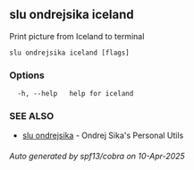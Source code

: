 ## slu ondrejsika iceland

Print picture from Iceland to terminal

```
slu ondrejsika iceland [flags]
```

### Options

```
  -h, --help   help for iceland
```

### SEE ALSO

* [slu ondrejsika](slu_ondrejsika.md)	 - Ondrej Sika's Personal Utils

###### Auto generated by spf13/cobra on 10-Apr-2025
